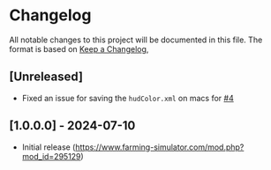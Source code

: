 # Changelog

All notable changes to this project will be documented in this file.
The format is based on [Keep a Changelog](https://keepachangelog.com/en/1.0.0/),

## [Unreleased]
- Fixed an issue for saving the `hudColor.xml` on macs for [#4](https://github.com/Peppie84/FS22_HudColor/issues/4)


## [1.0.0.0] - 2024-07-10
- Initial release (https://www.farming-simulator.com/mod.php?mod_id=295129)
